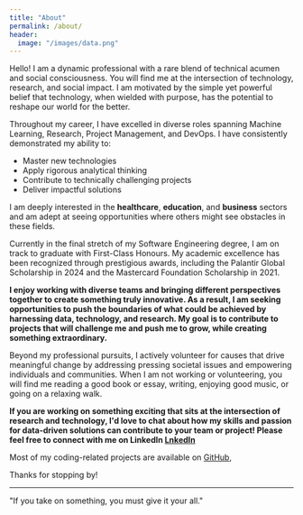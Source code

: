 ```yaml
---
title: "About"
permalink: /about/
header:
  image: "/images/data.png"
---
```


Hello! I am a dynamic professional with a rare blend of technical acumen and social consciousness. You will find me at the intersection of technology, research, and social impact. I am motivated by the simple yet powerful belief that technology, when wielded with purpose, has the potential to reshape our world for the better.

Throughout my career, I have excelled in diverse roles spanning Machine Learning, Research, Project Management, and DevOps. I have consistently demonstrated my ability to:

- Master new technologies
- Apply rigorous analytical thinking
- Contribute to technically challenging projects
- Deliver impactful solutions

I am deeply interested in the **healthcare**, **education**, and **business** sectors and am adept at seeing opportunities where others might see obstacles in these fields.

Currently in the final stretch of my Software Engineering degree, I am on track to graduate with First-Class Honours. My academic excellence has been recognized through prestigious awards, including the Palantir Global Scholarship in 2024 and the Mastercard Foundation Scholarship in 2021.

**I enjoy working with diverse teams and bringing different perspectives together to create something truly innovative. As a result, I am seeking opportunities to push the boundaries of what could be achieved by harnessing data, technology, and research. My goal is to contribute to projects that will challenge me and push me to grow, while creating something extraordinary.**

Beyond my professional pursuits, I actively volunteer for causes that drive meaningful change by addressing pressing societal issues and empowering individuals and communities. When I am not working or volunteering, you will find me reading a good book or essay, writing, enjoying good music, or going on a relaxing walk.

**If you are working on something exciting that sits at the intersection of research and technology, I'd love to chat about how my skills and passion for data-driven solutions can contribute to your team or project! Please feel free to connect with me on LinkedIn [LnkedIn](https://www.linkedin.com/in/cumi-oyemike/)**



Most of my coding-related projects are available on [GitHub](https://github.com/CtripleU),


Thanks for stopping by!

---

"If you take on something, you must give it your all."


